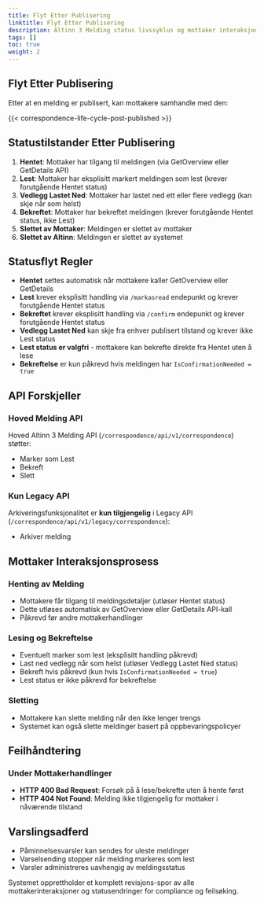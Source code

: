```yaml
---
title: Flyt Etter Publisering
linktitle: Flyt Etter Publisering
description: Altinn 3 Melding status livssyklus og mottaker interaksjoner etter publisering.
tags: []
toc: true
weight: 2
---
```


## Flyt Etter Publisering

Etter at en melding er publisert, kan mottakere samhandle med den:

{{< correspondence-life-cycle-post-published >}}

## Statustilstander Etter Publisering

1. **Hentet**: Mottaker har tilgang til meldingen (via GetOverview eller GetDetails API)
2. **Lest**: Mottaker har eksplisitt markert meldingen som lest (krever forutgående Hentet status)
3. **Vedlegg Lastet Ned**: Mottaker har lastet ned ett eller flere vedlegg (kan skje når som helst)
4. **Bekreftet**: Mottaker har bekreftet meldingen (krever forutgående Hentet status, ikke Lest)
5. **Slettet av Mottaker**: Meldingen er slettet av mottaker
6. **Slettet av Altinn**: Meldingen er slettet av systemet

## Statusflyt Regler

- **Hentet** settes automatisk når mottakere kaller GetOverview eller GetDetails
- **Lest** krever eksplisitt handling via `/markasread` endepunkt og krever forutgående Hentet status
- **Bekreftet** krever eksplisitt handling via `/confirm` endepunkt og krever forutgående Hentet status
- **Vedlegg Lastet Ned** kan skje fra enhver publisert tilstand og krever ikke Lest status
- **Lest status er valgfri** - mottakere kan bekrefte direkte fra Hentet uten å lese
- **Bekreftelse** er kun påkrevd hvis meldingen har `IsConfirmationNeeded = true`

## API Forskjeller

### Hoved Melding API
Hoved Altinn 3 Melding API (`/correspondence/api/v1/correspondence`) støtter:
- Marker som Lest
- Bekreft
- Slett

### Kun Legacy API
Arkiveringsfunksjonalitet er **kun tilgjengelig** i Legacy API (`/correspondence/api/v1/legacy/correspondence`):
- Arkiver melding

## Mottaker Interaksjonsprosess

### Henting av Melding
- Mottakere får tilgang til meldingsdetaljer (utløser Hentet status)
- Dette utløses automatisk av GetOverview eller GetDetails API-kall
- Påkrevd før andre mottakerhandlinger

### Lesing og Bekreftelse
- Eventuelt marker som lest (eksplisitt handling påkrevd)
- Last ned vedlegg når som helst (utløser Vedlegg Lastet Ned status)
- Bekreft hvis påkrevd (kun hvis `IsConfirmationNeeded = true`)
- Lest status er ikke påkrevd for bekreftelse

### Sletting
- Mottakere kan slette melding når den ikke lenger trengs
- Systemet kan også slette meldinger basert på oppbevaringspolicyer

## Feilhåndtering

### Under Mottakerhandlinger
- **HTTP 400 Bad Request**: Forsøk på å lese/bekrefte uten å hente først
- **HTTP 404 Not Found**: Melding ikke tilgjengelig for mottaker i nåværende tilstand

## Varslingsadferd

- Påminnelsesvarsler kan sendes for uleste meldinger
- Varselsending stopper når melding markeres som lest
- Varsler administreres uavhengig av meldingsstatus

Systemet opprettholder et komplett revisjons-spor av alle mottakerinteraksjoner og statusendringer for compliance og feilsøking. 